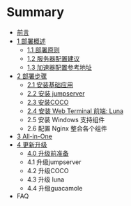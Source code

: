 # Summary

* [前言](README.md)
* [1 部署概述](bu-shu-shuo-ming.md)
  * [1.1 部署原则](bu-shu-shuo-ming/11-bu-shu-yuan-ze.md)
  * [1.2 服务器配置建议](bu-shu-shuo-ming/12-fu-wu-qi-pei-zhi-jian-yi.md)
  * [1.3 加速器配置参考地址](bu-shu-shuo-ming/13-ge-ge-jia-su-qi-xia-zai-pei-zhi.md)
* [2 部署步骤](2-bu-shu-bu-zou.md)
  * [2.1 安装基础应用](2-bu-shu-bu-zou/21-an-zhuang-ji-chu-ying-yong.md)
  * [2.2 安装 jumpserver](2-bu-shu-bu-zou/21-an-zhuang-jumpserver.md)
  * [2.3 安装COCO](2-bu-shu-bu-zou/23-an-zhuang-coco.md)
  * [2.4 安装 Web Terminal 前端: Luna](2-bu-shu-bu-zou/24-an-zhuang-web-terminal-qian-7aef3a-luna.md)
  * 2.5 安装 Windows 支持组件
  * 2.6  配置 Nginx 整合各个组件
* [3 All-in-One](3-all-in-one.md)
* [4 更新升级](4-geng-xin-sheng-ji.md)
  * [4.0 升级前准备](4-geng-xin-sheng-ji/40-sheng-ji-qian-zhun-bei.md)
  * 4.1 升级jumpserver
  * 4.2 升级COCO
  * 4.3 升级 luna
  * 4.4 升级guacamole
* FAQ

